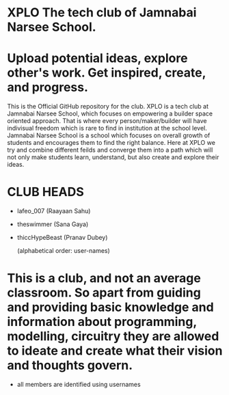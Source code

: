 # XPLO The tech club of Jamnabai Narsee School. 

# Upload potential ideas, explore other's work. Get inspired, create, and progress.

This is the Official GitHub repository for the club. XPLO is a tech club at Jamnabai Narsee School, which focuses on empowering a builder space oriented approach. That is where every person/maker/builder will have indivisual freedom which is rare to find in institution at the school level. Jamnabai Narsee School is a school which focuses on overall growth of students and encourages them to find the right balance. Here at XPLO we try and combine different feilds and converge them into a path which will not only make students learn, understand, but also create and explore their ideas. 






# CLUB HEADS 
* lafeo_007 (Raayaan Sahu)
* theswimmer (Sana Gaya)
* thiccHypeBeast (Pranav Dubey)

  (alphabetical order: user-names)

# This is a club, and not an average classroom. So apart from guiding and providing basic knowledge and information about programming, modelling, circuitry they are allowed to ideate and create what their vision and thoughts govern. 

* all members are identified using usernames
